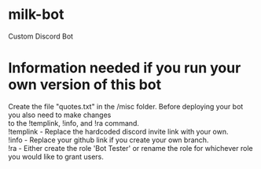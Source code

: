 # milk-bot
Custom Discord Bot

# Information needed if you run your own version of this bot #
Create the file "quotes.txt" in the /misc folder. Before deploying your bot you also need to make changes  
to the !templink, !info, and !ra command.  
!templink - Replace the hardcoded discord invite link with your own.  
!info - Replace your github link if you create your own branch.  
!ra - Either create the role 'Bot Tester' or rename the role for whichever role you would like to grant users.  

